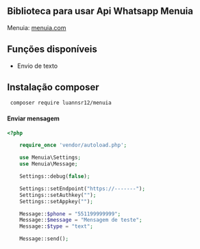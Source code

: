 ## Biblioteca para usar Api Whatsapp Menuia

Menuia: [menuia.com](https://menuia.com/) <br />

## Funções disponíveis

- Envio de texto


## Instalação composer

```bash
 composer require luannsr12/menuia
```

#### Enviar mensagem
```php
<?php 

    require_once 'vendor/autoload.php';

    use Menuia\Settings;
    use Menuia\Message;

    Settings::debug(false);

    Settings::setEndpoint("https://-------");
    Settings::setAuthkey("");
    Settings::setAppkey("");

    Message::$phone = "551199999999";
    Message::$message = "Mensagem de teste";
    Message::$type = "text";

    Message::send();

```

